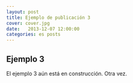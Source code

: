 ```yaml
---
layout: post
title: Ejemplo de publicación 3
cover: cover.jpg
date:   2013-12-07 12:00:00
categories: es posts
---
```


## Ejemplo 3

El ejemplo 3 aún está en construcción. Otra vez.

